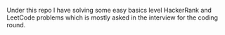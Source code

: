 Under this repo I have solving some easy basics level HackerRank and LeetCode problems which is mostly asked in the interview for the coding round.
